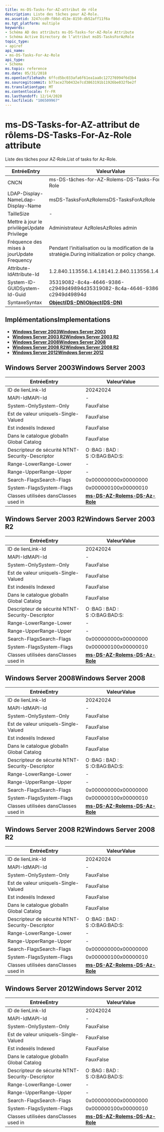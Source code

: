 ```yaml
---
title: ms-DS-Tasks-for-AZ-attribut de rôle
description: Liste des tâches pour AZ-Role.
ms.assetid: 3247ccd9-f86d-453e-8150-db52aff11f6a
ms.tgt_platform: multiple
keywords:
- Schéma AD des attributs ms-DS-Tasks-for-AZ-Role Attribute
- Schéma Active Directory de l’attribut msDS-TasksForAzRole
topic_type:
- apiref
api_name:
- ms-DS-Tasks-For-Az-Role
api_type:
- Schema
ms.topic: reference
ms.date: 05/31/2018
ms.openlocfilehash: 6ffcd5bc033afa6f61ea1aa8c127276994f6d3b4
ms.sourcegitcommit: b77ace27b0432e7cd3863191b11926be032fbe2f
ms.translationtype: MT
ms.contentlocale: fr-FR
ms.lasthandoff: 12/14/2020
ms.locfileid: "106509967"
---
```

# <a name="ms-ds-tasks-for-az-role-attribute"></a><span data-ttu-id="7c538-105">ms-DS-Tasks-for-AZ-attribut de rôle</span><span class="sxs-lookup"><span data-stu-id="7c538-105">ms-DS-Tasks-For-Az-Role attribute</span></span>

<span data-ttu-id="7c538-106">Liste des tâches pour AZ-Role.</span><span class="sxs-lookup"><span data-stu-id="7c538-106">List of tasks for Az-Role.</span></span>



| <span data-ttu-id="7c538-107">Entrée</span><span class="sxs-lookup"><span data-stu-id="7c538-107">Entry</span></span> | <span data-ttu-id="7c538-108">Valeur</span><span class="sxs-lookup"><span data-stu-id="7c538-108">Value</span></span> |
|-------------------|-----------------------------------------|
| <span data-ttu-id="7c538-109">CN</span><span class="sxs-lookup"><span data-stu-id="7c538-109">CN</span></span>                | <span data-ttu-id="7c538-110">ms-DS-tâches-for-AZ-Role</span><span class="sxs-lookup"><span data-stu-id="7c538-110">ms-DS-Tasks-For-Az-Role</span></span>                 |
| <span data-ttu-id="7c538-111">LDAP-Display-Name</span><span class="sxs-lookup"><span data-stu-id="7c538-111">Ldap-Display-Name</span></span> | <span data-ttu-id="7c538-112">msDS-TasksForAzRole</span><span class="sxs-lookup"><span data-stu-id="7c538-112">msDS-TasksForAzRole</span></span>                     |
| <span data-ttu-id="7c538-113">Taille</span><span class="sxs-lookup"><span data-stu-id="7c538-113">Size</span></span>              | \-                                      |
| <span data-ttu-id="7c538-114">Mettre à jour le privilège</span><span class="sxs-lookup"><span data-stu-id="7c538-114">Update Privilege</span></span>  | <span data-ttu-id="7c538-115">Administrateur AzRoles</span><span class="sxs-lookup"><span data-stu-id="7c538-115">AzRoles admin</span></span>                           |
| <span data-ttu-id="7c538-116">Fréquence des mises à jour</span><span class="sxs-lookup"><span data-stu-id="7c538-116">Update Frequency</span></span>  | <span data-ttu-id="7c538-117">Pendant l’initialisation ou la modification de la stratégie.</span><span class="sxs-lookup"><span data-stu-id="7c538-117">During initialization or policy change.</span></span> |
| <span data-ttu-id="7c538-118">Attribute-Id</span><span class="sxs-lookup"><span data-stu-id="7c538-118">Attribute-Id</span></span>      | <span data-ttu-id="7c538-119">1.2.840.113556.1.4.1814</span><span class="sxs-lookup"><span data-stu-id="7c538-119">1.2.840.113556.1.4.1814</span></span>                 |
| <span data-ttu-id="7c538-120">System-ID-GUID</span><span class="sxs-lookup"><span data-stu-id="7c538-120">System-Id-Guid</span></span>    | <span data-ttu-id="7c538-121">35319082-8c4a-4646-9386-c2949d49894d</span><span class="sxs-lookup"><span data-stu-id="7c538-121">35319082-8c4a-4646-9386-c2949d49894d</span></span>    |
| <span data-ttu-id="7c538-122">Syntaxe</span><span class="sxs-lookup"><span data-stu-id="7c538-122">Syntax</span></span>            | [<span data-ttu-id="7c538-123">**Object(DS-DN)**</span><span class="sxs-lookup"><span data-stu-id="7c538-123">**Object(DS-DN)**</span></span>](s-object-ds-dn.md) |



## <a name="implementations"></a><span data-ttu-id="7c538-124">Implémentations</span><span class="sxs-lookup"><span data-stu-id="7c538-124">Implementations</span></span>

-   [<span data-ttu-id="7c538-125">**Windows Server 2003**</span><span class="sxs-lookup"><span data-stu-id="7c538-125">**Windows Server 2003**</span></span>](#windows-server-2003)
-   [<span data-ttu-id="7c538-126">**Windows Server 2003 R2**</span><span class="sxs-lookup"><span data-stu-id="7c538-126">**Windows Server 2003 R2**</span></span>](#windows-server-2003-r2)
-   [<span data-ttu-id="7c538-127">**Windows Server 2008**</span><span class="sxs-lookup"><span data-stu-id="7c538-127">**Windows Server 2008**</span></span>](#windows-server-2008)
-   [<span data-ttu-id="7c538-128">**Windows Server 2008 R2**</span><span class="sxs-lookup"><span data-stu-id="7c538-128">**Windows Server 2008 R2**</span></span>](#windows-server-2008-r2)
-   [<span data-ttu-id="7c538-129">**Windows Server 2012**</span><span class="sxs-lookup"><span data-stu-id="7c538-129">**Windows Server 2012**</span></span>](#windows-server-2012)

## <a name="windows-server-2003"></a><span data-ttu-id="7c538-130">Windows Server 2003</span><span class="sxs-lookup"><span data-stu-id="7c538-130">Windows Server 2003</span></span>



| <span data-ttu-id="7c538-131">Entrée</span><span class="sxs-lookup"><span data-stu-id="7c538-131">Entry</span></span> | <span data-ttu-id="7c538-132">Valeur</span><span class="sxs-lookup"><span data-stu-id="7c538-132">Value</span></span> |
|------------------------|---------------------------------------------------|
| <span data-ttu-id="7c538-133">ID de lien</span><span class="sxs-lookup"><span data-stu-id="7c538-133">Link-Id</span></span>                | <span data-ttu-id="7c538-134">2024</span><span class="sxs-lookup"><span data-stu-id="7c538-134">2024</span></span>                                              |
| <span data-ttu-id="7c538-135">MAPI-Id</span><span class="sxs-lookup"><span data-stu-id="7c538-135">MAPI-Id</span></span>                | \-                                                |
| <span data-ttu-id="7c538-136">System-Only</span><span class="sxs-lookup"><span data-stu-id="7c538-136">System-Only</span></span>            | <span data-ttu-id="7c538-137">Faux</span><span class="sxs-lookup"><span data-stu-id="7c538-137">False</span></span>                                             |
| <span data-ttu-id="7c538-138">Est de valeur unique</span><span class="sxs-lookup"><span data-stu-id="7c538-138">Is-Single-Valued</span></span>       | <span data-ttu-id="7c538-139">Faux</span><span class="sxs-lookup"><span data-stu-id="7c538-139">False</span></span>                                             |
| <span data-ttu-id="7c538-140">Est indexé</span><span class="sxs-lookup"><span data-stu-id="7c538-140">Is Indexed</span></span>             | <span data-ttu-id="7c538-141">Faux</span><span class="sxs-lookup"><span data-stu-id="7c538-141">False</span></span>                                             |
| <span data-ttu-id="7c538-142">Dans le catalogue global</span><span class="sxs-lookup"><span data-stu-id="7c538-142">In Global Catalog</span></span>      | <span data-ttu-id="7c538-143">Faux</span><span class="sxs-lookup"><span data-stu-id="7c538-143">False</span></span>                                             |
| <span data-ttu-id="7c538-144">Descripteur de sécurité NT</span><span class="sxs-lookup"><span data-stu-id="7c538-144">NT-Security-Descriptor</span></span> | <span data-ttu-id="7c538-145">O :BAG : BAD : S :</span><span class="sxs-lookup"><span data-stu-id="7c538-145">O:BAG:BAD:S:</span></span>                                      |
| <span data-ttu-id="7c538-146">Range-Lower</span><span class="sxs-lookup"><span data-stu-id="7c538-146">Range-Lower</span></span>            | \-                                                |
| <span data-ttu-id="7c538-147">Range-Upper</span><span class="sxs-lookup"><span data-stu-id="7c538-147">Range-Upper</span></span>            | \-                                                |
| <span data-ttu-id="7c538-148">Search-Flags</span><span class="sxs-lookup"><span data-stu-id="7c538-148">Search-Flags</span></span>           | <span data-ttu-id="7c538-149">0x00000000</span><span class="sxs-lookup"><span data-stu-id="7c538-149">0x00000000</span></span>                                        |
| <span data-ttu-id="7c538-150">System-Flags</span><span class="sxs-lookup"><span data-stu-id="7c538-150">System-Flags</span></span>           | <span data-ttu-id="7c538-151">0x00000010</span><span class="sxs-lookup"><span data-stu-id="7c538-151">0x00000010</span></span>                                        |
| <span data-ttu-id="7c538-152">Classes utilisées dans</span><span class="sxs-lookup"><span data-stu-id="7c538-152">Classes used in</span></span>        | [<span data-ttu-id="7c538-153">**ms-DS-AZ-Role**</span><span class="sxs-lookup"><span data-stu-id="7c538-153">**ms-DS-Az-Role**</span></span>](c-msds-azrole.md)<br/> |



## <a name="windows-server-2003-r2"></a><span data-ttu-id="7c538-154">Windows Server 2003 R2</span><span class="sxs-lookup"><span data-stu-id="7c538-154">Windows Server 2003 R2</span></span>



| <span data-ttu-id="7c538-155">Entrée</span><span class="sxs-lookup"><span data-stu-id="7c538-155">Entry</span></span> | <span data-ttu-id="7c538-156">Valeur</span><span class="sxs-lookup"><span data-stu-id="7c538-156">Value</span></span> |
|------------------------|---------------------------------------------------|
| <span data-ttu-id="7c538-157">ID de lien</span><span class="sxs-lookup"><span data-stu-id="7c538-157">Link-Id</span></span>                | <span data-ttu-id="7c538-158">2024</span><span class="sxs-lookup"><span data-stu-id="7c538-158">2024</span></span>                                              |
| <span data-ttu-id="7c538-159">MAPI-Id</span><span class="sxs-lookup"><span data-stu-id="7c538-159">MAPI-Id</span></span>                | \-                                                |
| <span data-ttu-id="7c538-160">System-Only</span><span class="sxs-lookup"><span data-stu-id="7c538-160">System-Only</span></span>            | <span data-ttu-id="7c538-161">Faux</span><span class="sxs-lookup"><span data-stu-id="7c538-161">False</span></span>                                             |
| <span data-ttu-id="7c538-162">Est de valeur unique</span><span class="sxs-lookup"><span data-stu-id="7c538-162">Is-Single-Valued</span></span>       | <span data-ttu-id="7c538-163">Faux</span><span class="sxs-lookup"><span data-stu-id="7c538-163">False</span></span>                                             |
| <span data-ttu-id="7c538-164">Est indexé</span><span class="sxs-lookup"><span data-stu-id="7c538-164">Is Indexed</span></span>             | <span data-ttu-id="7c538-165">Faux</span><span class="sxs-lookup"><span data-stu-id="7c538-165">False</span></span>                                             |
| <span data-ttu-id="7c538-166">Dans le catalogue global</span><span class="sxs-lookup"><span data-stu-id="7c538-166">In Global Catalog</span></span>      | <span data-ttu-id="7c538-167">Faux</span><span class="sxs-lookup"><span data-stu-id="7c538-167">False</span></span>                                             |
| <span data-ttu-id="7c538-168">Descripteur de sécurité NT</span><span class="sxs-lookup"><span data-stu-id="7c538-168">NT-Security-Descriptor</span></span> | <span data-ttu-id="7c538-169">O :BAG : BAD : S :</span><span class="sxs-lookup"><span data-stu-id="7c538-169">O:BAG:BAD:S:</span></span>                                      |
| <span data-ttu-id="7c538-170">Range-Lower</span><span class="sxs-lookup"><span data-stu-id="7c538-170">Range-Lower</span></span>            | \-                                                |
| <span data-ttu-id="7c538-171">Range-Upper</span><span class="sxs-lookup"><span data-stu-id="7c538-171">Range-Upper</span></span>            | \-                                                |
| <span data-ttu-id="7c538-172">Search-Flags</span><span class="sxs-lookup"><span data-stu-id="7c538-172">Search-Flags</span></span>           | <span data-ttu-id="7c538-173">0x00000000</span><span class="sxs-lookup"><span data-stu-id="7c538-173">0x00000000</span></span>                                        |
| <span data-ttu-id="7c538-174">System-Flags</span><span class="sxs-lookup"><span data-stu-id="7c538-174">System-Flags</span></span>           | <span data-ttu-id="7c538-175">0x00000010</span><span class="sxs-lookup"><span data-stu-id="7c538-175">0x00000010</span></span>                                        |
| <span data-ttu-id="7c538-176">Classes utilisées dans</span><span class="sxs-lookup"><span data-stu-id="7c538-176">Classes used in</span></span>        | [<span data-ttu-id="7c538-177">**ms-DS-AZ-Role**</span><span class="sxs-lookup"><span data-stu-id="7c538-177">**ms-DS-Az-Role**</span></span>](c-msds-azrole.md)<br/> |



## <a name="windows-server-2008"></a><span data-ttu-id="7c538-178">Windows Server 2008</span><span class="sxs-lookup"><span data-stu-id="7c538-178">Windows Server 2008</span></span>



| <span data-ttu-id="7c538-179">Entrée</span><span class="sxs-lookup"><span data-stu-id="7c538-179">Entry</span></span> | <span data-ttu-id="7c538-180">Valeur</span><span class="sxs-lookup"><span data-stu-id="7c538-180">Value</span></span> |
|------------------------|---------------------------------------------------|
| <span data-ttu-id="7c538-181">ID de lien</span><span class="sxs-lookup"><span data-stu-id="7c538-181">Link-Id</span></span>                | <span data-ttu-id="7c538-182">2024</span><span class="sxs-lookup"><span data-stu-id="7c538-182">2024</span></span>                                              |
| <span data-ttu-id="7c538-183">MAPI-Id</span><span class="sxs-lookup"><span data-stu-id="7c538-183">MAPI-Id</span></span>                | \-                                                |
| <span data-ttu-id="7c538-184">System-Only</span><span class="sxs-lookup"><span data-stu-id="7c538-184">System-Only</span></span>            | <span data-ttu-id="7c538-185">Faux</span><span class="sxs-lookup"><span data-stu-id="7c538-185">False</span></span>                                             |
| <span data-ttu-id="7c538-186">Est de valeur unique</span><span class="sxs-lookup"><span data-stu-id="7c538-186">Is-Single-Valued</span></span>       | <span data-ttu-id="7c538-187">Faux</span><span class="sxs-lookup"><span data-stu-id="7c538-187">False</span></span>                                             |
| <span data-ttu-id="7c538-188">Est indexé</span><span class="sxs-lookup"><span data-stu-id="7c538-188">Is Indexed</span></span>             | <span data-ttu-id="7c538-189">Faux</span><span class="sxs-lookup"><span data-stu-id="7c538-189">False</span></span>                                             |
| <span data-ttu-id="7c538-190">Dans le catalogue global</span><span class="sxs-lookup"><span data-stu-id="7c538-190">In Global Catalog</span></span>      | <span data-ttu-id="7c538-191">Faux</span><span class="sxs-lookup"><span data-stu-id="7c538-191">False</span></span>                                             |
| <span data-ttu-id="7c538-192">Descripteur de sécurité NT</span><span class="sxs-lookup"><span data-stu-id="7c538-192">NT-Security-Descriptor</span></span> | <span data-ttu-id="7c538-193">O :BAG : BAD : S :</span><span class="sxs-lookup"><span data-stu-id="7c538-193">O:BAG:BAD:S:</span></span>                                      |
| <span data-ttu-id="7c538-194">Range-Lower</span><span class="sxs-lookup"><span data-stu-id="7c538-194">Range-Lower</span></span>            | \-                                                |
| <span data-ttu-id="7c538-195">Range-Upper</span><span class="sxs-lookup"><span data-stu-id="7c538-195">Range-Upper</span></span>            | \-                                                |
| <span data-ttu-id="7c538-196">Search-Flags</span><span class="sxs-lookup"><span data-stu-id="7c538-196">Search-Flags</span></span>           | <span data-ttu-id="7c538-197">0x00000000</span><span class="sxs-lookup"><span data-stu-id="7c538-197">0x00000000</span></span>                                        |
| <span data-ttu-id="7c538-198">System-Flags</span><span class="sxs-lookup"><span data-stu-id="7c538-198">System-Flags</span></span>           | <span data-ttu-id="7c538-199">0x00000010</span><span class="sxs-lookup"><span data-stu-id="7c538-199">0x00000010</span></span>                                        |
| <span data-ttu-id="7c538-200">Classes utilisées dans</span><span class="sxs-lookup"><span data-stu-id="7c538-200">Classes used in</span></span>        | [<span data-ttu-id="7c538-201">**ms-DS-AZ-Role**</span><span class="sxs-lookup"><span data-stu-id="7c538-201">**ms-DS-Az-Role**</span></span>](c-msds-azrole.md)<br/> |



## <a name="windows-server-2008-r2"></a><span data-ttu-id="7c538-202">Windows Server 2008 R2</span><span class="sxs-lookup"><span data-stu-id="7c538-202">Windows Server 2008 R2</span></span>



| <span data-ttu-id="7c538-203">Entrée</span><span class="sxs-lookup"><span data-stu-id="7c538-203">Entry</span></span> | <span data-ttu-id="7c538-204">Valeur</span><span class="sxs-lookup"><span data-stu-id="7c538-204">Value</span></span> |
|------------------------|---------------------------------------------------|
| <span data-ttu-id="7c538-205">ID de lien</span><span class="sxs-lookup"><span data-stu-id="7c538-205">Link-Id</span></span>                | <span data-ttu-id="7c538-206">2024</span><span class="sxs-lookup"><span data-stu-id="7c538-206">2024</span></span>                                              |
| <span data-ttu-id="7c538-207">MAPI-Id</span><span class="sxs-lookup"><span data-stu-id="7c538-207">MAPI-Id</span></span>                | \-                                                |
| <span data-ttu-id="7c538-208">System-Only</span><span class="sxs-lookup"><span data-stu-id="7c538-208">System-Only</span></span>            | <span data-ttu-id="7c538-209">Faux</span><span class="sxs-lookup"><span data-stu-id="7c538-209">False</span></span>                                             |
| <span data-ttu-id="7c538-210">Est de valeur unique</span><span class="sxs-lookup"><span data-stu-id="7c538-210">Is-Single-Valued</span></span>       | <span data-ttu-id="7c538-211">Faux</span><span class="sxs-lookup"><span data-stu-id="7c538-211">False</span></span>                                             |
| <span data-ttu-id="7c538-212">Est indexé</span><span class="sxs-lookup"><span data-stu-id="7c538-212">Is Indexed</span></span>             | <span data-ttu-id="7c538-213">Faux</span><span class="sxs-lookup"><span data-stu-id="7c538-213">False</span></span>                                             |
| <span data-ttu-id="7c538-214">Dans le catalogue global</span><span class="sxs-lookup"><span data-stu-id="7c538-214">In Global Catalog</span></span>      | <span data-ttu-id="7c538-215">Faux</span><span class="sxs-lookup"><span data-stu-id="7c538-215">False</span></span>                                             |
| <span data-ttu-id="7c538-216">Descripteur de sécurité NT</span><span class="sxs-lookup"><span data-stu-id="7c538-216">NT-Security-Descriptor</span></span> | <span data-ttu-id="7c538-217">O :BAG : BAD : S :</span><span class="sxs-lookup"><span data-stu-id="7c538-217">O:BAG:BAD:S:</span></span>                                      |
| <span data-ttu-id="7c538-218">Range-Lower</span><span class="sxs-lookup"><span data-stu-id="7c538-218">Range-Lower</span></span>            | \-                                                |
| <span data-ttu-id="7c538-219">Range-Upper</span><span class="sxs-lookup"><span data-stu-id="7c538-219">Range-Upper</span></span>            | \-                                                |
| <span data-ttu-id="7c538-220">Search-Flags</span><span class="sxs-lookup"><span data-stu-id="7c538-220">Search-Flags</span></span>           | <span data-ttu-id="7c538-221">0x00000000</span><span class="sxs-lookup"><span data-stu-id="7c538-221">0x00000000</span></span>                                        |
| <span data-ttu-id="7c538-222">System-Flags</span><span class="sxs-lookup"><span data-stu-id="7c538-222">System-Flags</span></span>           | <span data-ttu-id="7c538-223">0x00000010</span><span class="sxs-lookup"><span data-stu-id="7c538-223">0x00000010</span></span>                                        |
| <span data-ttu-id="7c538-224">Classes utilisées dans</span><span class="sxs-lookup"><span data-stu-id="7c538-224">Classes used in</span></span>        | [<span data-ttu-id="7c538-225">**ms-DS-AZ-Role**</span><span class="sxs-lookup"><span data-stu-id="7c538-225">**ms-DS-Az-Role**</span></span>](c-msds-azrole.md)<br/> |



## <a name="windows-server-2012"></a><span data-ttu-id="7c538-226">Windows Server 2012</span><span class="sxs-lookup"><span data-stu-id="7c538-226">Windows Server 2012</span></span>



| <span data-ttu-id="7c538-227">Entrée</span><span class="sxs-lookup"><span data-stu-id="7c538-227">Entry</span></span> | <span data-ttu-id="7c538-228">Valeur</span><span class="sxs-lookup"><span data-stu-id="7c538-228">Value</span></span> |
|------------------------|---------------------------------------------------|
| <span data-ttu-id="7c538-229">ID de lien</span><span class="sxs-lookup"><span data-stu-id="7c538-229">Link-Id</span></span>                | <span data-ttu-id="7c538-230">2024</span><span class="sxs-lookup"><span data-stu-id="7c538-230">2024</span></span>                                              |
| <span data-ttu-id="7c538-231">MAPI-Id</span><span class="sxs-lookup"><span data-stu-id="7c538-231">MAPI-Id</span></span>                | \-                                                |
| <span data-ttu-id="7c538-232">System-Only</span><span class="sxs-lookup"><span data-stu-id="7c538-232">System-Only</span></span>            | <span data-ttu-id="7c538-233">Faux</span><span class="sxs-lookup"><span data-stu-id="7c538-233">False</span></span>                                             |
| <span data-ttu-id="7c538-234">Est de valeur unique</span><span class="sxs-lookup"><span data-stu-id="7c538-234">Is-Single-Valued</span></span>       | <span data-ttu-id="7c538-235">Faux</span><span class="sxs-lookup"><span data-stu-id="7c538-235">False</span></span>                                             |
| <span data-ttu-id="7c538-236">Est indexé</span><span class="sxs-lookup"><span data-stu-id="7c538-236">Is Indexed</span></span>             | <span data-ttu-id="7c538-237">Faux</span><span class="sxs-lookup"><span data-stu-id="7c538-237">False</span></span>                                             |
| <span data-ttu-id="7c538-238">Dans le catalogue global</span><span class="sxs-lookup"><span data-stu-id="7c538-238">In Global Catalog</span></span>      | <span data-ttu-id="7c538-239">Faux</span><span class="sxs-lookup"><span data-stu-id="7c538-239">False</span></span>                                             |
| <span data-ttu-id="7c538-240">Descripteur de sécurité NT</span><span class="sxs-lookup"><span data-stu-id="7c538-240">NT-Security-Descriptor</span></span> | <span data-ttu-id="7c538-241">O :BAG : BAD : S :</span><span class="sxs-lookup"><span data-stu-id="7c538-241">O:BAG:BAD:S:</span></span>                                      |
| <span data-ttu-id="7c538-242">Range-Lower</span><span class="sxs-lookup"><span data-stu-id="7c538-242">Range-Lower</span></span>            | \-                                                |
| <span data-ttu-id="7c538-243">Range-Upper</span><span class="sxs-lookup"><span data-stu-id="7c538-243">Range-Upper</span></span>            | \-                                                |
| <span data-ttu-id="7c538-244">Search-Flags</span><span class="sxs-lookup"><span data-stu-id="7c538-244">Search-Flags</span></span>           | <span data-ttu-id="7c538-245">0x00000000</span><span class="sxs-lookup"><span data-stu-id="7c538-245">0x00000000</span></span>                                        |
| <span data-ttu-id="7c538-246">System-Flags</span><span class="sxs-lookup"><span data-stu-id="7c538-246">System-Flags</span></span>           | <span data-ttu-id="7c538-247">0x00000010</span><span class="sxs-lookup"><span data-stu-id="7c538-247">0x00000010</span></span>                                        |
| <span data-ttu-id="7c538-248">Classes utilisées dans</span><span class="sxs-lookup"><span data-stu-id="7c538-248">Classes used in</span></span>        | [<span data-ttu-id="7c538-249">**ms-DS-AZ-Role**</span><span class="sxs-lookup"><span data-stu-id="7c538-249">**ms-DS-Az-Role**</span></span>](c-msds-azrole.md)<br/> |



 

 





